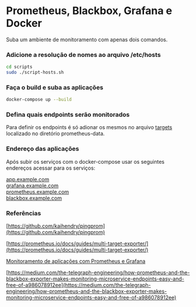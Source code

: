# Prometheus, Blackbox, Grafana e Docker

Suba um ambiente de monitoramento com apenas dois comandos.

### Adicione a resolução de nomes ao arquivo /etc/hosts
```bash
cd scripts
sudo ./script-hosts.sh
```

### Faça o build e suba as aplicações
```bash
docker-compose up --build
```

### Defina quais endpoints serão monitorados
Para definir os endpoints é só adionar os mesmos no arquivo [targets](https://github.com/andresonsouza/docker-web-services-monitoring/blob/master/prometheus-data/targets.yml) localizado no diretório prometheus-data.

### Endereço das aplicações
Após subir os serviços com o docker-compose usar os seguintes endereços acessar para os serviços:

[app.example.com](http://app.example.com)<br />
[grafana.example.com](http://grafana.example.com)<br />
[prometheus.example.com](http://prometheus.example.com)<br />
[blackbox.example.com](http://blackbox.example.com)

### Referências
[https://github.com/kaihendry/pingprom](https://github.com/kaihendry/pingprom)<br />

[https://prometheus.io/docs/guides/multi-target-exporter/](https://prometheus.io/docs/guides/multi-target-exporter/)<br />

[Monitoramento de aplicações com Prometheus e Grafana](https://www.udemy.com/share/101IwkAkMec1pXQ3o=/)

[https://medium.com/the-telegraph-engineering/how-prometheus-and-the-blackbox-exporter-makes-monitoring-microservice-endpoints-easy-and-free-of-a986078912ee](https://medium.com/the-telegraph-engineering/how-prometheus-and-the-blackbox-exporter-makes-monitoring-microservice-endpoints-easy-and-free-of-a986078912ee)